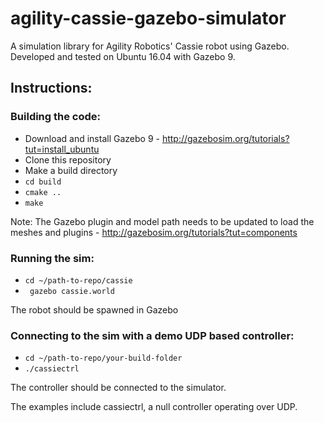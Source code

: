 # agility-cassie-gazebo-simulator

A simulation library for Agility Robotics' Cassie robot using Gazebo.
Developed and tested on Ubuntu 16.04 with Gazebo 9.

## Instructions:

### Building the code:
* Download and install Gazebo 9 - http://gazebosim.org/tutorials?tut=install_ubuntu
* Clone this repository
* Make a build directory
* `cd build`
* `cmake ..`
* `make`

Note: The Gazebo plugin and model path needs to be updated to load the meshes and plugins - http://gazebosim.org/tutorials?tut=components

### Running the sim:
* `cd ~/path-to-repo/cassie`
* ` gazebo cassie.world`

The robot should be spawned in Gazebo

### Connecting to the sim with a demo UDP based controller:
* `cd ~/path-to-repo/your-build-folder`
* `./cassiectrl`

The controller should be connected to the simulator.

The examples include cassiectrl, a null controller operating over UDP.
